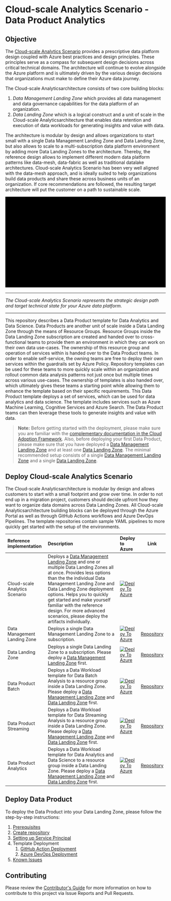 # Cloud-scale Analytics Scenario - Data Product Analytics

## Objective

The [Cloud-scale Analytics Scenario](https://aka.ms/adopt/cloudscaleanalytics) provides a prescriptive data platform design coupled with Azure best practices and design principles. These principles serve as a compass for subsequent design decisions across critical technical domains. The architecture will continue to evolve alongside the Azure platform and is ultimately driven by the various design decisions that organizations must make to define their Azure data journey.

The Cloud-scale Analyticsarchitecture consists of two core building blocks:

1. *Data Management Landing Zone* which provides all data management and data governance capabilities for the data platform of an organization.
1. *Data Landing Zone* which is a logical construct and a unit of scale in the Cloud-scale Analyticsarchitecture that enables data retention and execution of data workloads for generating insights and value with data.

The architecture is modular by design and allows organizations to start small with a single Data Management Landing Zone and Data Landing Zone, but also allows to scale to a multi-subscription data platform environment by adding more Data Landing Zones to the architecture. Thereby, the reference design allows to implement different modern data platform patterns like data-mesh, data-fabric as well as traditional datalake architectures. Cloud-scale Analytics Scenario has been very well aligned with the data-mesh approach, and is ideally suited to help organizations build data products and share these across business units of an organization. If core recommendations are followed, the resulting target architecture will put the customer on a path to sustainable scale.

![Data Management & Analytics](/docs/images/DataManagementAnalytics.gif)

---

*The Cloud-scale Analytics Scenario represents the strategic design path and target technical state for your Azure data platform.*

---

This repository describes a Data Product template for Data Analytics and Data Science. Data Products are another unit of scale inside a Data Landing Zone through the means of Resource Groups. Resource Groups inside the Data Landing Zone subscription are created and handed over to cross-functional teams to provide them an environment in which they can work on their own data use-cases. The ownership of this resource group and operation of services within is handed over to the Data Product teams. In order to enable self-service, the owning teams are free to deploy their own services within the guardrails set by Azure Policy. Repository templates can be used for these teams to more quickly scale within an organization and rollout common data analysis patterns not just once but multiple times across various use-cases. The ownership of templates is also handed over, which ultimately gives these teams a starting point while allowing them to enhance the template based on their specific requirements. This Data Product template deploys a set of services, which can be used for data analytics and data science. The template includes services such as Azure Machine Learning, Cognitive Services and Azure Search. The Data Product teams can then leverage these tools to generate insights and value with data.

> **Note:** Before getting started with the deployment, please make sure you are familiar with the [complementary documentation in the Cloud Adoption Framework](https://aka.ms/adopt/datamanagement). Also, before deploying your first Data Product, please make sure that you have deployed a [Data Management Landing Zone](https://github.com/Azure/data-management-zone) and at least one [Data Landing Zone](https://github.com/Azure/data-landing-zone). The minimal recommended setup consists of a single [Data Management Landing Zone](https://github.com/Azure/data-management-zone) and a single [Data Landing Zone](https://github.com/Azure/data-landing-zone).

## Deploy Cloud-scale Analytics Scenario

The Cloud-scale Analyticsarchitecture is modular by design and allows customers to start with a small footprint and grow over time. In order to not end up in a migration project, customers should decide upfront how they want to organize data domains across Data Landing Zones. All Cloud-scale Analyticsarchitecture building blocks can be deployed through the Azure Portal as well as through GitHub Actions workflows and Azure DevOps Pipelines. The template repositories contain sample YAML pipelines to more quickly get started with the setup of the environments.

| Reference implementation   | Description | Deploy to Azure | Link |
|:---------------------------|:------------|:----------------|------|
| Cloud-scale Analytics Scenario | Deploys a [Data Management Landing Zone](https://github.com/Azure/data-management-zone) and one or multiple Data Landing Zones all at once. Provides less options than the the individual Data Management Landing Zone and Data Landing Zone deployment options. Helps you to quickly get started and make yourself familiar with the reference design. For more advanced scenarios, please deploy the artifacts individually. |[![Deploy To Azure](https://aka.ms/deploytoazurebutton)](https://portal.azure.com/#blade/Microsoft_Azure_CreateUIDef/CustomDeploymentBlade/uri/https%3A%2F%2Fraw.githubusercontent.com%2FAzure%2Fdata-management-zone%2Fmain%2Fdocs%2Freference%2FdataManagementAnalytics.json/uiFormDefinitionUri/https%3A%2F%2Fraw.githubusercontent.com%2FAzure%2Fdata-management-zone%2Fmain%2Fdocs%2Freference%2Fportal.dataManagementAnalytics.json) |  |
| Data Management Landing Zone       | Deploys a single Data Management Landing Zone to a subscription. |[![Deploy To Azure](https://aka.ms/deploytoazurebutton)](https://portal.azure.com/#blade/Microsoft_Azure_CreateUIDef/CustomDeploymentBlade/uri/https%3A%2F%2Fraw.githubusercontent.com%2FAzure%2Fdata-management-zone%2Fmain%2Finfra%2Fmain.json/uiFormDefinitionUri/https%3A%2F%2Fraw.githubusercontent.com%2FAzure%2Fdata-management-zone%2Fmain%2Fdocs%2Freference%2Fportal.dataManagementZone.json) | [Repository](https://github.com/Azure/data-management-zone) |
| Data Landing Zone          | Deploys a single Data Landing Zone to a subscription. Please deploy a [Data Management Landing Zone](https://github.com/Azure/data-management-zone) first. |[![Deploy To Azure](https://aka.ms/deploytoazurebutton)](https://portal.azure.com/#blade/Microsoft_Azure_CreateUIDef/CustomDeploymentBlade/uri/https%3A%2F%2Fraw.githubusercontent.com%2FAzure%2Fdata-landing-zone%2Fmain%2Finfra%2Fmain.json/uiFormDefinitionUri/https%3A%2F%2Fraw.githubusercontent.com%2FAzure%2Fdata-landing-zone%2Fmain%2Fdocs%2Freference%2Fportal.dataLandingZone.json) | [Repository](https://github.com/Azure/data-landing-zone) |
| Data Product Batch     | Deploys a Data Workload template for Data Batch Analysis to a resource group inside a Data Landing Zone. Please deploy a [Data Management Landing Zone](https://github.com/Azure/data-management-zone) and [Data Landing Zone](https://github.com/Azure/data-landing-zone) first. |[![Deploy To Azure](https://aka.ms/deploytoazurebutton)](https://portal.azure.com/#blade/Microsoft_Azure_CreateUIDef/CustomDeploymentBlade/uri/https%3A%2F%2Fraw.githubusercontent.com%2FAzure%2Fdata-product-batch%2Fmain%2Finfra%2Fmain.json/uiFormDefinitionUri/https%3A%2F%2Fraw.githubusercontent.com%2FAzure%2Fdata-product-batch%2Fmain%2Fdocs%2Freference%2Fportal.dataProduct.json) | [Repository](https://github.com/Azure/data-product-batch) |
| Data Product Streaming | Deploys a Data Workload template for Data Streaming Analysis to a resource group inside a Data Landing Zone. Please deploy a [Data Management Landing Zone](https://github.com/Azure/data-management-zone) and [Data Landing Zone](https://github.com/Azure/data-landing-zone) first. |[![Deploy To Azure](https://aka.ms/deploytoazurebutton)](https://portal.azure.com/#blade/Microsoft_Azure_CreateUIDef/CustomDeploymentBlade/uri/https%3A%2F%2Fraw.githubusercontent.com%2FAzure%2Fdata-product-streaming%2Fmain%2Finfra%2Fmain.json/uiFormDefinitionUri/https%3A%2F%2Fraw.githubusercontent.com%2FAzure%2Fdata-product-streaming%2Fmain%2Fdocs%2Freference%2Fportal.dataProduct.json) | [Repository](https://github.com/Azure/data-product-streaming) |
| Data Product Analytics     | Deploys a Data Workload template for Data Analytics and Data Science to a resource group inside a Data Landing Zone. Please deploy a [Data Management Landing Zone](https://github.com/Azure/data-management-zone) and [Data Landing Zone](https://github.com/Azure/data-landing-zone) first. |[![Deploy To Azure](https://aka.ms/deploytoazurebutton)](https://portal.azure.com/#blade/Microsoft_Azure_CreateUIDef/CustomDeploymentBlade/uri/https%3A%2F%2Fraw.githubusercontent.com%2FAzure%2Fdata-product-analytics%2Fmain%2Finfra%2Fmain.json/uiFormDefinitionUri/https%3A%2F%2Fraw.githubusercontent.com%2FAzure%2Fdata-product-analytics%2Fmain%2Fdocs%2Freference%2Fportal.dataProduct.json) | [Repository](https://github.com/Azure/data-product-analytics) |

## Deploy Data Product

To deploy the Data Product into your Data Landing Zone, please follow the step-by-step instructions:

1. [Prerequisites](/docs/DataManagementAnalytics-Prerequisites.md)
2. [Create repository](/docs/DataManagementAnalytics-CreateRepository.md)
3. [Setting up Service Principal](/docs/DataManagementAnalytics-ServicePrincipal.md)
4. Template Deployment
    1. [GitHub Action Deployment](/docs/DataManagementAnalytics-GitHubActionsDeployment.md)
    2. [Azure DevOps Deployment](/docs/DataManagementAnalytics-AzureDevOpsDeployment.md)
5. [Known Issues](/docs/DataManagementAnalytics-KnownIssues.md)

## Contributing

Please review the [Contributor's Guide](./CONTRIBUTING.md) for more information on how to contribute to this project via Issue Reports and Pull Requests.
